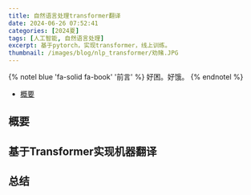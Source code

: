 ```yaml
---
title: 自然语言处理transformer翻译
date: 2024-06-26 07:52:41
categories: [2024夏]
tags: [人工智能, 自然语言处理]
excerpt: 基于pytorch，实现transformer，线上训练。
thumbnail: /images/blog/nlp_transformer/劝赌.JPG
---
```


{% notel blue 'fa-solid fa-book' '前言' %}
好困。好饿。
{% endnotel %}

- [概要](#概要)

## 概要

## 基于Transformer实现机器翻译

## 总结
